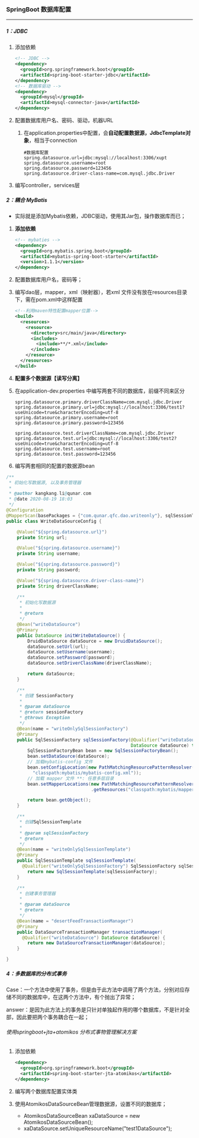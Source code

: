### SpringBoot 数据库配置

------

##### 1：JDBC

1. 添加依赖

   ```xml
   <!-- JDBC -->
   <dependency>
     <groupId>org.springframework.boot</groupId>
     <artifactId>spring-boot-starter-jdbc</artifactId>
   </dependency>
   <!-- 数据库驱动 -->
   <dependency>
     <groupId>mysql</groupId>
     <artifactId>mysql-connector-java</artifactId>
   </dependency>
   ```

2. 配置数据库用户名、密码、驱动，机器URL

   1. 在application.properties中配置，会**自动配置数据源，JdbcTemplate对象**，相当于connection

      ```properties
      #数据库配置
      spring.datasource.url=jdbc:mysql://localhost:3306/xupt
      spring.datasource.username=root
      spring.datasource.password=123456
      spring.datasource.driver-class-name=com.mysql.jdbc.Driver
      ```

3. 编写controller，services层

##### 2：耦合 MyBatis

- 实际就是添加Mybatis依赖，JDBC驱动，使用其Jar包，操作数据库而已；

1. **添加依赖**

   ```xml
   <!-- mybaties -->
   <dependency>
     <groupId>org.mybatis.spring.boot</groupId>
     <artifactId>mybatis-spring-boot-starter</artifactId>
     <version>1.1.1</version>
   </dependency>
   ```

2. 配置数据库用户名，密码等；

3. 编写dao层，mapper，xml（映射器），若xml 文件没有放在resources目录下，需在pom.xml中这样配置

   ```xml
   <!--利用maven特性配置mapper位置-->
   <build>
     <resources>
       <resource>
         <directory>src/main/java</directory>
         <includes>
           <include>**/*.xml</include>
         </includes>
       </resource>
     </resources>
   </build>
   ```

4. **配置多个数据源【读写分离】**

1. 在application-dev.properties 中编写两套不同的数据库，前缀不同来区分

   ```properties
   spring.datasource.primary.driverClassName=com.mysql.jdbc.Driver
   spring.datasource.primary.url=jdbc:mysql://localhost:3306/test1?useUnicode=true&characterEncoding=utf-8
   spring.datasource.primary.username=root
   spring.datasource.primary.password=123456
   
   spring.datasource.test.driverClassName=com.mysql.jdbc.Driver
   spring.datasource.test.url=jdbc:mysql://localhost:3306/test2?useUnicode=true&characterEncoding=utf-8
   spring.datasource.test.username=root
   spring.datasource.test.password=123456
   ```

2. 编写两套相同的配置的数据源bean

```java
/**
 * 初始化写数据源, 以及事务管理器
 *
 * @author kangkang.li@qunar.com
 * @date 2020-08-19 18:03
 */
@Configuration
@MapperScan(basePackages = {"com.qunar.qfc.dao.writeonly"}, sqlSessionTemplateRef = "writeOnlySqlSessionTemplate")
public class WriteDataSourceConfig {

    @Value("${spring.datasource.url}")
    private String url;

    @Value("${spring.datasource.username}")
    private String username;

    @Value("${spring.datasource.password}")
    private String password;

    @Value("${spring.datasource.driver-class-name}")
    private String driverClassName;

    /**
     * 初始化写数据源
     *
     * @return
     */
    @Bean("writeDataSource")
    @Primary
    public DataSource initWriteDataSource() {
        DruidDataSource dataSource = new DruidDataSource();
        dataSource.setUrl(url);
        dataSource.setUsername(username);
        dataSource.setPassword(password);
        dataSource.setDriverClassName(driverClassName);

        return dataSource;
    }

    /**
     * 创建 SessionFactory
     *
     * @param dataSource
     * @return sessionFactory
     * @throws Exception
     */
    @Bean(name = "writeOnlySqlSessionFactory")
    @Primary
    public SqlSessionFactory sqlSessionFactory(@Qualifier("writeDataSource") 
                                               DataSource dataSource) throws Exception {
        SqlSessionFactoryBean bean = new SqlSessionFactoryBean();
        bean.setDataSource(dataSource);
        // 加载mybatis-config 文件
        bean.setConfigLocation(new PathMatchingResourcePatternResolver().getResource(
          "classpath:mybatis/mybatis-config.xml"));
        // 加载 mapper 文件 **: 任意多层目录
        bean.setMapperLocations(new PathMatchingResourcePatternResolver()
                                .getResources("classpath:mybatis/mapper/**/*.xml"));

        return bean.getObject();
    }

    /**
     * 创建SqlSessionTemplate
     *
     * @param sqlSessionFactory
     * @return
     */
    @Bean(name = "writeOnlySqlSessionTemplate")
    @Primary
    public SqlSessionTemplate sqlSessionTemplate(
      @Qualifier("writeOnlySqlSessionFactory") SqlSessionFactory sqlSessionFactory) {
        return new SqlSessionTemplate(sqlSessionFactory);
    }

    /**
     * 创建事务管理器
     *
     * @param dataSource
     * @return
     */
    @Bean(name = "desertFeedTransactionManager")
    @Primary
    public DataSourceTransactionManager transactionManager(
      @Qualifier("writeDataSource") DataSource dataSource) {
        return new DataSourceTransactionManager(dataSource);
    }

}
```

##### 4：多数据库的分布式事务

Case：一个方法中使用了事务，但是由于此方法中调用了两个方法，分别对应存储不同的数据库中，在这两个方法中，有个抛出了异常；

answer：是因为此方法上的事务是只针对单独起作用的哪个数据库，不是针对全部，因此要把两个事务耦合在一起；

###### 使用springboot+jta+atomikos 分布式事物管理解决方案

1. 添加依赖

   ```xml
   <dependency>
     <groupId>org.springframework.boot</groupId>
     <artifactId>spring-boot-starter-jta-atomikos</artifactId>
   </dependency>
   ```

2. 编写两个数据库配置实体类

3. 使用AtomikosDataSourceBean管理数据源，设置不同的数据库；

   - AtomikosDataSourceBean xaDataSource = new AtomikosDataSourceBean();
   - xaDataSource.setUniqueResourceName("test1DataSource");

